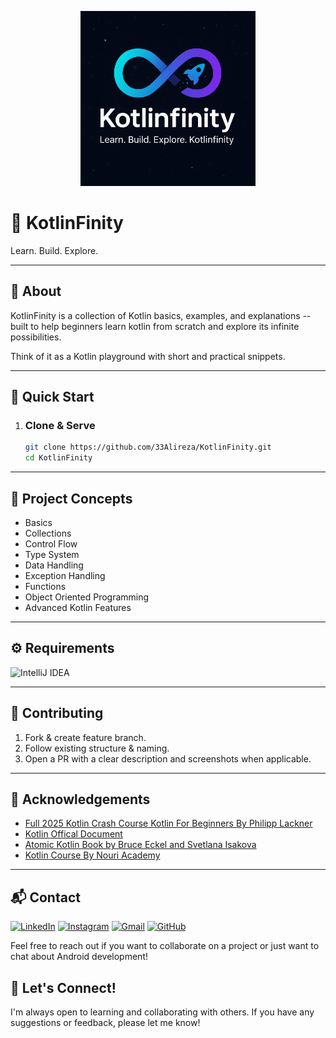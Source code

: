 <p align="center">
  <img src="KotlinFinity-Logo.png" alt="KotlinFinity Logo" width="280"/>
</p>

# 🌌 KotlinFinity
Learn. Build. Explore.

---

## 🧩 About
KotlinFinity is a collection of Kotlin basics, examples, and explanations -- built to help beginners learn kotlin from scratch and explore its infinite possibilities.

Think of it as a Kotlin playground with short and practical snippets.

---

## 🚀 Quick Start

1. ### Clone & Serve
   ```bash
   git clone https://github.com/33Alireza/KotlinFinity.git
   cd KotlinFinity
   ```

---

## 🧭 Project Concepts


- Basics
- Collections
- Control Flow
- Type System
- Data Handling
- Exception Handling
- Functions
- Object Oriented Programming
- Advanced Kotlin Features

---

## ⚙️ Requirements

![IntelliJ IDEA](https://img.shields.io/badge/IntelliJIDEA-000000.svg?style=for-the-badge&logo=intellij-idea&logoColor=white)

---

## 🤝 Contributing

1. Fork & create feature branch.
2. Follow existing structure & naming.
3. Open a PR with a clear description and screenshots when applicable.

---

## 🙏 Acknowledgements

- [Full 2025 Kotlin Crash Course Kotlin For Beginners By Philipp Lackner](https://www.google.com/url?sa=t&source=web&rct=j&opi=89978449&url=https://www.youtube.com/watch%3Fv%3DdzUc9vrsldM&ved=2ahUKEwig39T6isePAxU4HRAIHQY8FQ0QwqsBegQIFBAG&usg=AOvVaw2Yr-cyM_7kCMERkoo_iPxb)
- [Kotlin Offical Document](https://www.google.com/url?sa=t&source=web&rct=j&opi=89978449&url=https://kotlinlang.org/docs/home.html&ved=2ahUKEwj7-P79i8ePAxWWDRAIHaB8FwMQFnoECAsQAQ&usg=AOvVaw0CN1eu52oohX1ehvFclHLc)
- [Atomic Kotlin Book by Bruce Eckel and Svetlana Isakova](https://www.google.com/url?sa=t&source=web&rct=j&opi=89978449&url=https://www.atomickotlin.com/atomickotlin/&ved=2ahUKEwisj4m9jMePAxV-JRAIHScfMKsQFnoECBMQAQ&usg=AOvVaw0-gpQH-46ZxceyfEZsvptH)
- [Kotlin Course By Nouri Academy](https://www.google.com/url?sa=t&source=web&rct=j&opi=89978449&url=https://nouri.academy/product/kotlin-course-for-android/&ved=2ahUKEwi-vNH6jMePAxWPFRAIHQSPIBMQFnoECB8QAQ&usg=AOvVaw1VKhLoZFZcgKaCxk7KlXGd)

---

## 📬 Contact

[![LinkedIn](https://img.shields.io/badge/linkedin-%230077B5.svg?style=for-the-badge&logo=linkedin&logoColor=white)](https://www.linkedin.com/in/alireza-yousefzadeh-0a775b2ba?utm_source=share&utm_campaign=share_via&utm_content=profile&utm_medium=android_app)
[![Instagram](https://img.shields.io/badge/Instagram-%23E4405F.svg?style=for-the-badge&logo=Instagram&logoColor=white)](https://www.instagram.com/33allireza)
[![Gmail](https://img.shields.io/badge/Gmail-D14836?style=for-the-badge&logo=gmail&logoColor=white)](https://mail.google.com/mail/thegeisha2006@gmail.com)
[![GitHub](https://img.shields.io/badge/github-%23121011.svg?style=for-the-badge&logo=github&logoColor=white)](https://github.com/33Alireza)

Feel free to reach out if you want to collaborate on a project or just want to chat about Android development!

## 🌟 Let's Connect!

I'm always open to learning and collaborating with others. If you have any suggestions or feedback, please let me know!
